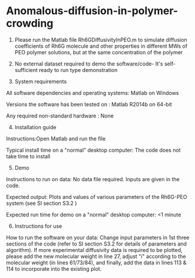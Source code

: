 # Anomalous-diffusion-in-polymer-crowding
1. Please run the Matlab file Rh6GDiffusivityInPEO.m to simulate diffusion coefficients of Rh6G molecule and other properties in different MWs of PEO polymer solutions, but at the same concentration of the polymer

2. No external dataset required to demo the software/code- It's self-sufficient ready to run type demonstration

3. System requirements

All software dependencies and operating systems: Matlab on Windows

Versions the software has been tested on : Matlab R2014b on 64-bit

Any required non-standard hardware : None

4. Installation guide

Instructions:Open Matlab and run the file

Typical install time on a "normal" desktop computer: The code does not take time to install

5. Demo

Instructions to run on data: No data file required. Inputs are given in the code.

Expected output: Plots and values of various parameters of the Rh6G-PEO system  (see SI section S3.2 )

Expected run time for demo on a "normal" desktop computer: <1 minute

6. Instructions for use

How to run the software on your data: Change input parameters in 1st three sections of the code (refer to SI section S3.2 for details of parameters and algorithm). If more experimental diffusivity data is required to be plotted, please add the new molecular weight in line 27, adjust "i" according to the molecular weight (in lines 61/73/84), and finally, add the data in lines 113 & 114 to incorporate into the existing plot.  

